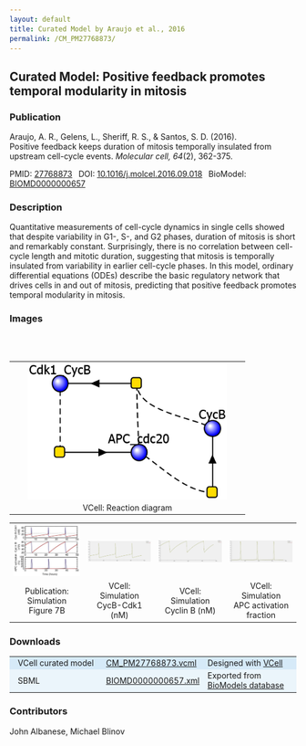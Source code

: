 ```yaml
---
layout: default
title: Curated Model by Araujo et al., 2016
permalink: /CM_PM27768873/
---
```

## Curated Model: Positive feedback promotes temporal modularity in mitosis
### Publication 

Araujo, A. R., Gelens, L., Sheriff, R. S., & Santos, S. D. (2016).<br />
Positive feedback keeps duration of mitosis temporally insulated from upstream cell-cycle events. 
<i>Molecular cell, 64</i>(2), 362-375.

 PMID: <a href="https://www.ncbi.nlm.nih.gov/pubmed/?term=27768873">27768873</a>&ensp; 
 DOI: <a href="https://doi.org/10.1016/j.molcel.2016.09.018">10.1016/j.molcel.2016.09.018</a>&ensp;
 BioModel: <a href="https://www.ebi.ac.uk/biomodels/BIOMD0000000657">BIOMD0000000657</a><br />

### Description
Quantitative measurements of cell-cycle dynamics in single cells showed that despite variability in G1-, S-, and G2 phases, duration of mitosis is short and remarkably constant. Surprisingly, there is no correlation between cell-cycle length and mitotic duration, suggesting that mitosis is temporally insulated from variability in earlier cell-cycle phases. In this model, ordinary differential equations (ODEs) describe the basic regulatory network that drives cells in and out of mitosis, predicting that positive feedback promotes temporal modularity in mitosis.

### Images

 <table align="center"> 
  <td align="center" width="400"><a href="https://modelbricks.github.io/images/Vcellimages/CM_PM27768873.PNG"><img width="350" align="center" src="/images/Vcellimages/CM_PM27768873.PNG"/></a></td>
 <tr>
  <td align="center">VCell: Reaction diagram</td>
 </tr>
 <br /><br />
 </table>
 <table align="center">
   <td align="center" width="300"><a href="https://modelbricks.github.io/images/publications/CM_PM27768873_Sim.PNG"><img width="250" src="/images/publications/CM_PM27768873_Sim.PNG"/></a></td>
   <td align="center" width="300"><a href="https://modelbricks.github.io/images/Vcellimages/CM_PM27768873_VCellSim2.PNG"><img width="250" align="center" src="/images/Vcellimages/CM_PM27768873_VCellSim2.PNG"/></a></td>
  <td align="center" width="300"><a href="https://modelbricks.github.io/images/Vcellimages/CM_PM27768873_VCellSim3.PNG"><img width="250" align="center" src="/images/Vcellimages/CM_PM27768873_VCellSim3.PNG"/></a></td>
  <td align="center" width="300"><a href="https://modelbricks.github.io/images/Vcellimages/CM_PM27768873_VCellSim1.PNG"><img width="250" align="center" src="/images/Vcellimages/CM_PM27768873_VCellSim1.PNG"/></a></td>
 <tr>
  <td align="center">Publication: Simulation<br /> Figure 7B </td>
  <td align="center">VCell: Simulation<br />CycB-Cdk1 (nM)</td>
  <td align="center">VCell: Simulation<br />Cyclin B (nM)</td>
  <td align="center">VCell: Simulation<br />APC activation fraction</td>
</tr>
 </table>

### Downloads
<center>
 <table>
  <td width="33%" bgcolor="#D6EAF8">&nbsp; VCell curated model </td>
  <td width="33%" bgcolor="#D6EAF8"><a href="/modelbricks/VCML_SBMLfiles/CM_PM27768873.vcml">CM_PM27768873.vcml</a></td>
  <td width="33%" bgcolor="#D6EAF8"> Designed with <a href="http://vcell.org"> VCell</a></td>
  <tr>
   <td bgcolor="#EBF5FB">&nbsp; SBML </td>
   <td bgcolor="#EBF5FB"><a href="/modelbricks/VCML_SBMLfiles/BIOMD0000000657.xml">BIOMD0000000657.xml</a></td>
   <td bgcolor="#EBF5FB"> Exported from <a href="https://www.ebi.ac.uk/biomodels/BIOMD0000000657">BioModels database</a></td>
  </tr>
 </table>
</center>
  
### Contributors
John Albanese, Michael Blinov
